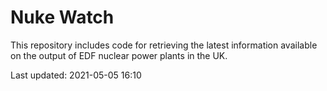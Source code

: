 # Nuke Watch

This repository includes code for retrieving the latest information available on the output of EDF nuclear power plants in the UK.

Last updated: 2021-05-05 16:10